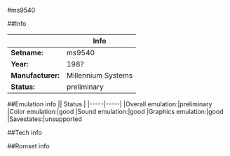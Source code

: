 #ms9540

##Info

||Info|
|-----|-----|
|**Setname:**|ms9540
|**Year:**|198?
|**Manufacturer:**|Millennium Systems
|**Status:**|preliminary

##Emulation info
|| Status |
|-----|-----|
|Overall emulation:|preliminary
|Color emulation:|good
|Sound emulation:|good
|Graphics emulation:|good
|Savestates:|unsupported

##Tech info

##Romset info

<!--- START OF EDITED COMMENT DO NOT TOUCH TEXT ABOVE-->
